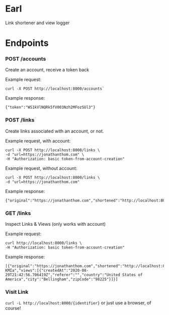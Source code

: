 # Earl

Link shortener and view logger

# Endpoints

### POST /accounts

Create an account, receive a token back

Example request:
```
curl -X POST http://localhost:8000/accounts`
```

Example response:
```
{"token":"WS1kVlNQRk5fV003Nzh2MFozSUl3"}
```

### POST /links

Create links associated with an account, or not.

Example request, with account:
```
curl -X POST http://localhost:8000/links \
-d "url=https://jonathanthom.com" \
-H "Authorization: basic token-from-account-creation"
```

Example request, without account:
```
curl -X POST http://localhost:8000/links \
-d "url=https://jonathanthom.com" 
```

Example response:
```
{"original":"https://jonathanthom.com","shortened":"http://localhost:8000/orxHsI","views":null}
```

### GET /links

Inspect Links & Views (only works with account)

Example request:
```
curl http://localhost:8000/links \
-H "Authorization: basic token-from-account-creation"
```

Example response:
```
[{"original":"https://jonathanthom.com","shortened":"http://localhost:8000/R-KMIa","views":[{"createdAt":"2020-08-29T21:42:56.706419Z","referer":"","country":"United States of America","city":"Bellingham","zipCode":"98225"}]}]
```

### Visit Link

`curl -L http://localhost:8000/{identifier}` or just use a browser, of
course!
